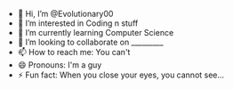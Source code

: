 - 👋 Hi, I’m @Evolutionary00
- 👀 I’m interested in Coding n stuff
- 🌱 I’m currently learning Computer Science
- 💞️ I’m looking to collaborate on _________
- 📫 How to reach me: You can't
- 😄 Pronouns: I'm a guy
- ⚡ Fun fact: When you close your eyes, you cannot see...

<!---
Evolutionary00/Evolutionary00 is a ✨ special ✨ repository because its `README.md` (this file) appears on your GitHub profile.
You can click the Preview link to take a look at your changes.
--->
